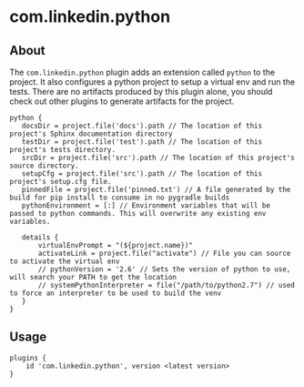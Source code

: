 # com.linkedin.python

## About

The `com.linkedin.python` plugin adds an extension called `python` to the project. It also configures a python project to setup a virtual env and run the tests. There are no artifacts produced by this plugin alone, you should check out other plugins to generate artifacts for the project.
 
 ```
 python {
    docsDir = project.file('docs').path // The location of this project's Sphinx documentation directory
    testDir = project.file('test').path // The location of this project's tests directory.
    srcDir = project.file('src').path // The location of this project's source directory.
    setupCfg = project.file('src').path // The location of this project's setup.cfg file.
    pinnedFile = project.file('pinned.txt') // A file generated by the build for pip install to consume in no pygradle builds
    pythonEnvironment = [:] // Environment variables that will be passed to python commands. This will overwrite any existing env variables.
    
    details {
        virtualEnvPrompt = "(${project.name})"
        activateLink = project.file("activate") // File you can source to activate the virtual env
        // pythonVersion = '2.6' // Sets the version of python to use, will search your PATH to get the location
        // systemPythonInterpreter = file("/path/to/python2.7") // used to force an interpreter to be used to build the venv
    }
}
 ```

## Usage

```
plugins {
    id 'com.linkedin.python', version <latest version>
}
```
